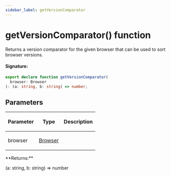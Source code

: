 ```yaml
---
sidebar_label: getVersionComparator
---
```


# getVersionComparator() function

Returns a version comparator for the given browser that can be used to sort browser versions.

#### Signature:

```typescript
export declare function getVersionComparator(
  browser: Browser
): (a: string, b: string) => number;
```

## Parameters

<table><thead><tr><th>

Parameter

</th><th>

Type

</th><th>

Description

</th></tr></thead>
<tbody><tr><td>

browser

</td><td>

[Browser](./browsers.browser.md)

</td><td>

</td></tr>
</tbody></table>
**Returns:**

(a: string, b: string) =&gt; number

